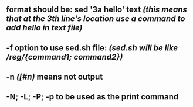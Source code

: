 ## format should be: sed '3a hello' text *(this means that at the 3th line's location use a command to add hello in text file)*

## -f option to use sed.sh file: *(sed.sh will be like /reg/{command1; command2})* 

## -n *([#n)* means not output

## -N; -L; -P; -p to be used as the print command
